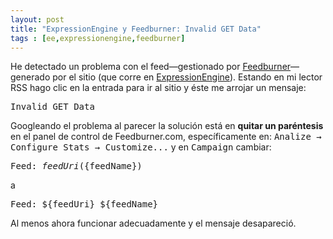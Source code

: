 ```yaml
---
layout: post
title: "ExpressionEngine y Feedburner: Invalid GET Data" 
tags : [ee,expressionengine,feedburner]
--- 
```


He detectado un problema con el feed—gestionado por [Feedburner](<http://www.feedburner.com/> "Visitar feedburner")—generado por el sitio (que corre en [ExpressionEngine](<http://www.expressionengine.com> "visitar ExpressionEngine")). Estando en mi lector RSS hago clic en la entrada para ir al sitio y éste me arrojar un mensaje:

<pre>Invalid GET Data</pre>

Googleando el problema al parecer la solución está en **quitar un paréntesis** en el panel de control de Feedburner.com, específicamente en: <kbd>Analize &rarr; Configure Stats &rarr;  Customize...</kbd> y en <kbd>Campaign</kbd> cambiar:

<kbd>Feed: ${feedUri} (${feedName})</kbd> 

a

<kbd>Feed: ${feedUri} ${feedName}</kbd> 

Al menos ahora funcionar adecuadamente y el mensaje desapareció.
